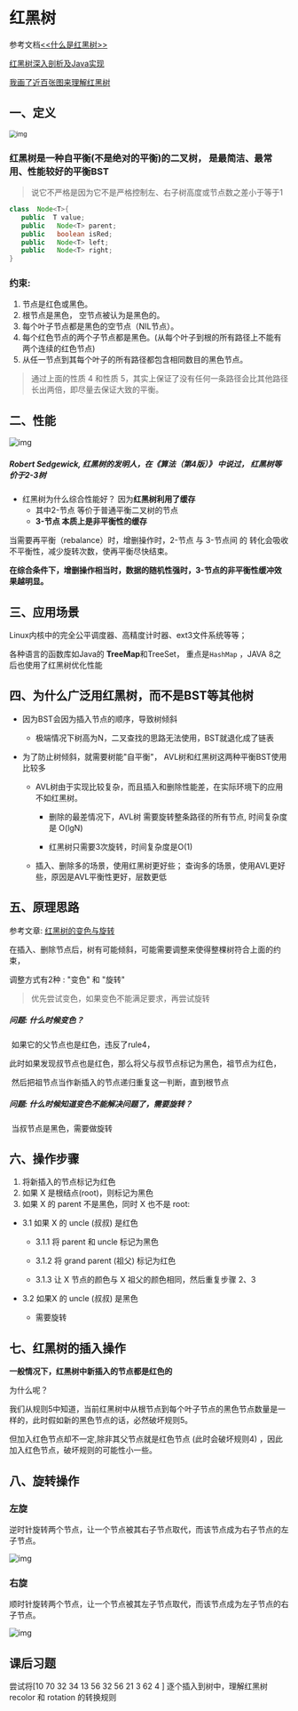 # 红黑树

参考文档[<<什么是红黑树>>](https://mp.weixin.qq.com/s/-8JFh5iLr88XA4AJ9mMf6g)

[红黑树深入剖析及Java实现](https://tech.meituan.com/2016/12/02/redblack-tree.html)

[我画了近百张图来理解红黑树](https://juejin.cn/post/6844904020549730318#comment)



## 一、定义

<img src="https://user-gold-cdn.xitu.io/2019/12/14/16f03bae101f8c99?imageView2/0/w/1280/h/960/format/webp/ignore-error/1" alt="img" style="zoom:80%;" />

### 红黑树是一种自平衡(不是绝对的平衡)的二叉树， 是最简洁、最常用、性能较好的平衡BST

> 说它不严格是因为它不是严格控制左、右子树高度或节点数之差小于等于1

```java
class  Node<T>{
   public  T value;
   public   Node<T> parent;
   public   boolean isRed;
   public   Node<T> left;
   public   Node<T> right;
}
```



### 约束: 

1. 节点是红色或黑色。
2. 根节点是黑色， 空节点被认为是黑色的。
3. 每个叶子节点都是黑色的空节点（NIL节点）。
4. 每个红色节点的两个子节点都是黑色。(从每个叶子到根的所有路径上不能有两个连续的红色节点)
5. 从任一节点到其每个叶子的所有路径都包含相同数目的黑色节点。



> 通过上面的性质 4 和性质 5，其实上保证了没有任何一条路径会比其他路径长出两倍，即尽量去保证大致的平衡。

## 二、性能



![img](https://pic1.zhimg.com/80/v2-3b0dd24fe1bc5e5940cc405233ce1e0e_720w.jpg?source=1940ef5c)



##### Robert Sedgewick, 红黑树的发明人，在《算法（第4版）》 中说过， 红黑树等价于2-3树

- 红黑树为什么综合性能好？ 因为**红黑树利用了缓存**
  - 其中2-节点 等价于普通平衡二叉树的节点
  - **3-节点 本质上是非平衡性的缓存**

当需要再平衡（rebalance）时，增删操作时，2-节点 与 3-节点间 的 转化会吸收不平衡性，减少旋转次数，使再平衡尽快结束。

**在综合条件下，增删操作相当时，数据的随机性强时，3-节点的非平衡性缓冲效果越明显。**





## 三、应用场景

Linux内核中的完全公平调度器、高精度计时器、ext3文件系统等等；

各种语言的函数库如Java的 **TreeMap**和TreeSet， 重点是``HashMap`` ，JAVA 8之后也使用了红黑树优化性能



## 四、为什么广泛用红黑树，而不是BST等其他树

- 因为BST会因为插入节点的顺序，导致树倾斜

  - 极端情况下树高为N，二叉查找的思路无法使用，BST就退化成了链表

- 为了防止树倾斜，就需要树能"自平衡"， AVL树和红黑树这两种平衡BST使用比较多

  - AVL树由于实现比较复杂，而且插入和删除性能差，在实际环境下的应用不如红黑树。

    - 删除的最差情况下，AVL树 需要旋转整条路径的所有节点,  时间复杂度是 O(lgN)

    - 红黑树只需要3次旋转，时间复杂度是O(1)

  - 插入、删除多的场景，使用红黑树更好些； 查询多的场景，使用AVL更好些，原因是AVL平衡性更好，层数更低



## 五、原理思路

参考文章: [红黑树的变色与旋转](https://zhuanlan.zhihu.com/p/102693409)



在插入、删除节点后，树有可能倾斜，可能需要调整来使得整棵树符合上面的约束，

调整方式有2种 : "变色" 和 "旋转"

> 优先尝试变色，如果变色不能满足要求，再尝试旋转



##### 问题: 什么时候变色？

​	如果它的父节点也是红色，违反了rule4，

​	此时如果发现叔节点也是红色，那么将父与叔节点标记为黑色，祖节点为红色，

​    然后把祖节点当作新插入的节点递归重复这一判断，直到根节点



##### 问题: 什么时候知道变色不能解决问题了，需要旋转？

​	当叔节点是黑色，需要做旋转

## 六、操作步骤

1. 将新插入的节点标记为红色
2. 如果 X 是根结点(root)，则标记为黑色
3. 如果 X 的 parent 不是黑色，同时 X 也不是 root:

- 3.1 如果 X 的 uncle (叔叔) 是红色

  - 3.1.1 将 parent 和 uncle 标记为黑色

  - 3.1.2 将 grand parent (祖父) 标记为红色
  - 3.1.3 让 X 节点的颜色与 X 祖父的颜色相同，然后重复步骤 2、3

- 3.2 如果X 的 uncle (叔叔) 是黑色

  - 需要旋转



## 七、红黑树的插入操作

**一般情况下，红黑树中新插入的节点都是红色的**

为什么呢？

我们从规则5中知道，当前红黑树中从根节点到每个叶子节点的黑色节点数量是一样的，此时假如新的黑色节点的话，必然破坏规则5。

但加入红色节点却不一定,除非其父节点就是红色节点 (此时会破坏规则4) ，因此加入红色节点，破坏规则的可能性小一些。



## 八、旋转操作



### 左旋

逆时针旋转两个节点，让一个节点被其右子节点取代，而该节点成为右子节点的左子节点。

![img](https://user-gold-cdn.xitu.io/2019/12/14/16f03bbc0657efe3?imageslim)

### 右旋

顺时针旋转两个节点，让一个节点被其左子节点取代，而该节点成为左子节点的右子节点。

![img](https://user-gold-cdn.xitu.io/2019/12/14/16f03baf60bf8024?imageslim)



## 课后习题

尝试将[10 70 32 34 13 56 32 56 21 3 62 4 ] 逐个插入到树中，理解红黑树 recolor 和 rotation 的转换规则

